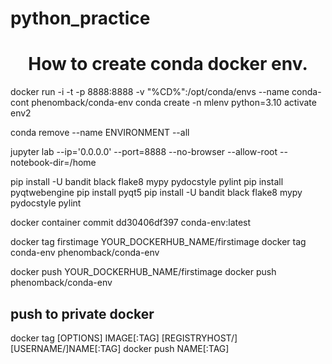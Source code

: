 # python_practice

<h1 align="center"> How to create conda docker env.</h1>

docker run -i -t -p 8888:8888 -v "%CD%":/opt/conda/envs --name conda-cont phenomback/conda-env
conda create -n mlenv python=3.10
activate env2

conda remove --name ENVIRONMENT --all

jupyter lab --ip='0.0.0.0' --port=8888 --no-browser --allow-root --notebook-dir=/home




pip install -U bandit black flake8 mypy pydocstyle pylint
pip install pyqtwebengine
pip install pyqt5
pip install -U bandit black flake8 mypy pydocstyle pylint


docker container commit dd30406df397 conda-env:latest

docker tag firstimage YOUR_DOCKERHUB_NAME/firstimage
docker tag conda-env phenomback/conda-env


docker push YOUR_DOCKERHUB_NAME/firstimage
docker push phenomback/conda-env

push to private docker
-----------------------
docker tag [OPTIONS] IMAGE[:TAG] [REGISTRYHOST/][USERNAME/]NAME[:TAG]
docker push NAME[:TAG]



